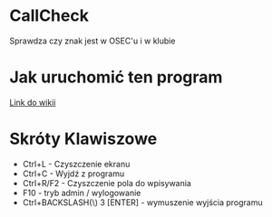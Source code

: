 # CallCheck
Sprawdza czy znak jest w OSEC'u i w klubie
# Jak uruchomić ten program
[Link do wikii](https://github.com/Mm2PL/CallCheck/wiki/Instalacja)
# Skróty Klawiszowe
* Ctrl+L - Czyszczenie ekranu
* Ctrl+C - Wyjdź z programu
* Ctrl+R/F2 - Czyszczenie pola do wpisywania
* F10 - tryb admin / wylogowanie
* Ctrl+BACKSLASH(\\) 3 [ENTER] - wymuszenie wyjścia programu
